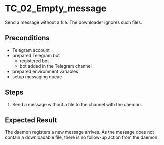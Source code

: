 # TC_02_Empty_message

Send a message without a file. The downloader ignores such files.

## Preconditions

- Telegram account
- prepared Telegram bot
  - registered bot
  - bot added in the Telegram channel
- prepared environment variables
- setup messaging queue

## Steps

1. Send a message without a file to the channel with the daemon.

## Expected Result

The daemon registers a new message arrives.
As the message does not contain a downloadable file, there is no follow-up action from the daemon.
